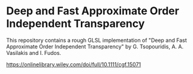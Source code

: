 # Deep and Fast Approximate Order Independent Transparency
This repository contains a rough GLSL implementation of "Deep and Fast Approximate Order Independent Transparency" by G. Tsopouridis, A. A. Vasilakis and I. Fudos.

https://onlinelibrary.wiley.com/doi/full/10.1111/cgf.15071
